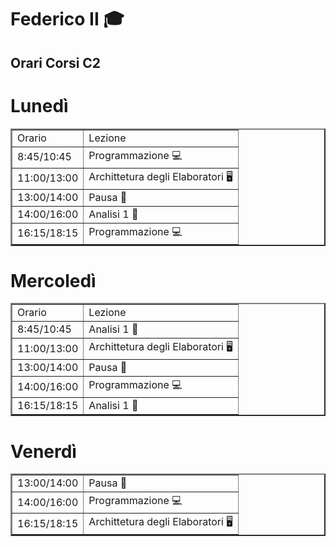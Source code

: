 <!DOCTYPE html>
<html lang="en">
<head>
    <meta charset="UTF-8">
    <link href="style.css" rel="stylesheet" type="text/css">
    <meta name="viewport" content="width=device-width, initial-scale=1.0">
</head>
<h1 id="titolo">Federico II 🎓</h1>
<h2 id="titolo">Orari Corsi C2</h2>
<body>
    <div id="tabella">
        <h1>Lunedì</h1>
        <b>
        <table align="center" border="2px" id="colore">
            <tr><td>Orario</td><td>Lezione</td></tr>
            <tr><td>8:45/10:45</td><td>Programmazione 💻</td></tr>
            <tr><td>11:00/13:00</td><td>Archittetura degli Elaboratori 🖥️</td></tr>
            <tr><td>13:00/14:00</td><td>Pausa 🍕</td></tr>
            <tr><td>14:00/16:00</td><td>Analisi 1 🧮</td></tr>
            <tr><td>16:15/18:15</td><td>Programmazione 💻</td></tr>
            </table> 
        </b>
    </div>
    <div id="tabella">
        <h1>Mercoledì</h1>
        <b>
        <table align="center" border="2px" id="colore">
            <tr><td>Orario</td><td>Lezione</td></tr>
            <tr><td>8:45/10:45</td><td>Analisi 1 🧮 </td></tr>
            <tr><td>11:00/13:00</td><td>Archittetura degli Elaboratori 🖥️</td></tr>
            <tr><td>13:00/14:00</td><td>Pausa 🍕</td></tr>
            <tr><td>14:00/16:00</td><td>Programmazione 💻</td></tr>
            <tr><td>16:15/18:15</td><td>Analisi 1 🧮</td></tr>
            </table> 
        </b>
    </div>
    <div id="tabella">
        <h1>Venerdì</h1>
        <b>
        <table align="center" border="2px" id="colore">
            <tr><td>13:00/14:00</td><td>Pausa 🍕</td></tr>
            <tr><td>14:00/16:00</td><td>Programmazione 💻</td></tr>
            <tr><td>16:15/18:15</td><td>Archittetura degli Elaboratori 🖥️</td></tr>
            </table> 
        </b>
    </div>
</body>
</html>
